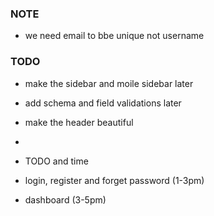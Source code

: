 
### NOTE
- we need email to bbe unique not username


### TODO
- make the sidebar and moile sidebar later
- add schema and field validations later
- make the header beautiful


- 


- TODO and time
- login, register and forget password (1-3pm)
- dashboard (3-5pm)